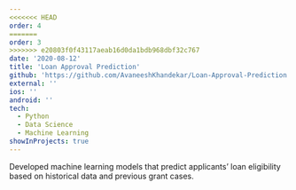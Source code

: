 ```yaml
---
<<<<<<< HEAD
order: 4
=======
order: 3
>>>>>>> e20803f0f43117aeab16d0da1bdb968dbf32c767
date: '2020-08-12'
title: 'Loan Approval Prediction'
github: 'https://github.com/AvaneeshKhandekar/Loan-Approval-Prediction'
external: ''
ios: ''
android: ''
tech:
  - Python
  - Data Science
  - Machine Learning
showInProjects: true
---
```


Developed machine learning models that predict applicants’ loan eligibility based on historical data and previous grant cases.
